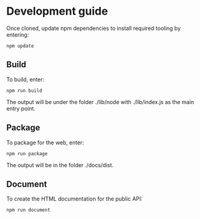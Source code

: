 # Development guide
Once cloned, update npm dependencies to install required tooling by entering:
```shell
npm update
```
## Build
To build, enter:
```shell
npm run build
```
The output will be under the folder ./lib/node with ./lib/index.js as the main entry point.
## Package
To package for the web, enter:
```shell
npm run package
```
The output will be in the folder ./docs/dist.
## Document
To create the HTML documentation for the public API:
```shell
npm run document
```
